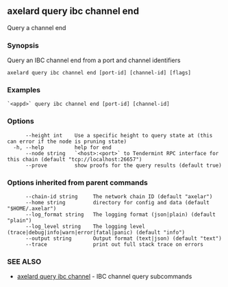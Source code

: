 ## axelard query ibc channel end

Query a channel end

### Synopsis

Query an IBC channel end from a port and channel identifiers

```
axelard query ibc channel end [port-id] [channel-id] [flags]
```

### Examples

```
`<appd>` query ibc channel end [port-id] [channel-id]
```

### Options

```
      --height int    Use a specific height to query state at (this can error if the node is pruning state)
  -h, --help          help for end
      --node string   `<host>:<port>` to Tendermint RPC interface for this chain (default "tcp://localhost:26657")
      --prove         show proofs for the query results (default true)
```

### Options inherited from parent commands

```
      --chain-id string     The network chain ID (default "axelar")
      --home string         directory for config and data (default "$HOME/.axelar")
      --log_format string   The logging format (json|plain) (default "plain")
      --log_level string    The logging level (trace|debug|info|warn|error|fatal|panic) (default "info")
      --output string       Output format (text|json) (default "text")
      --trace               print out full stack trace on errors
```

### SEE ALSO

- [axelard query ibc channel](/cli-docs/v0_31_1/axelard_query_ibc_channel) - IBC channel query subcommands

